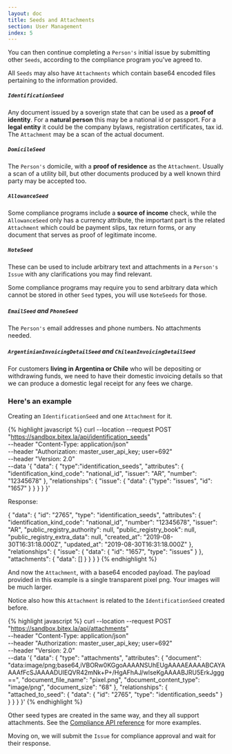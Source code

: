 ```yaml
---
layout: doc
title: Seeds and Attachments
section: User Management
index: 5
---
```


You can then continue completing a `Person's` initial issue by submitting other `Seeds`,
according to the compliance program you've agreed to.

All `Seeds` may also have `Attachments` which contain base64 encoded files pertaining
to the information provided.

##### `IdentificationSeed`
Any document issued by a soverign state that can be used as a __proof of identity__.
For a __natural person__ this may be a national id or passport.
For a __legal entity__ it could be the company bylaws, registration certificates, tax id.
The `Attachment` may be a scan of the actual document.

##### `DomicileSeed`
The `Person's` domicile, with a __proof of residence__ as the `Attachment`.
Usually a scan of a utility bill, but other documents produced by a well known third party may
be accepted too.

##### `AllowanceSeed`
Some compliance programs include a __source of income__ check, while the 
`AllowanceSeed` only has a currency attribute, the important part is the
related `Attachment` which could be payment slips, tax return forms, or any
document that serves as proof of legitimate income.

##### `NoteSeed`
These can be used to include arbitrary text and attachments in a `Person's`
`Issue` with any clarifications you may find relevant.

Some compliance programs may require you to send arbitrary data which cannot be
stored in other `Seed` types, you will use `NoteSeeds` for those.

##### `EmailSeed` and `PhoneSeed`
The `Person's` email addresses and phone numbers. No attachments needed.

##### `ArgentinianInvoicingDetailSeed` and `ChileanInvoicingDetailSeed`

For customers __living in Argentina or Chile__ who will be depositing or withdrawing
funds, we need to have their domestic invoicing details so that we can produce
a domestic legal receipt for any fees we charge.

### Here's an example

Creating an `IdentificationSeed` and one `Attachment` for it.

{% highlight javascript %}
curl --location --request POST "https://sandbox.bitex.la/api/identification_seeds" \
  --header "Content-Type: application/json" \
  --header "Authorization: master_user_api_key; user=692" \
  --header "Version: 2.0" \
  --data '{
    "data": {
      "type":"identification_seeds",
      "attributes": {
        "identification_kind_code": "national_id",
        "issuer": "AR",
        "number": "12345678"
      },
      "relationships": {
        "issue": { "data": {"type": "issues", "id": "1657" } }
      }
    }
  }'

Response:

{ "data": {
    "id": "2765",
    "type": "identification_seeds",
    "attributes": {
      "identification_kind_code": "national_id",
      "number": "12345678",
      "issuer": "AR",
      "public_registry_authority": null,
      "public_registry_book": null,
      "public_registry_extra_data": null,
      "created_at": "2019-08-30T16:31:18.000Z",
      "updated_at": "2019-08-30T16:31:18.000Z"
    },
    "relationships": {
      "issue": { "data": { "id": "1657", "type": "issues" } },
      "attachments": { "data": [] }
    }
  }
}
{% endhighlight %}

And now the `Attachment`, with a base64 encoded payload. The payload provided in this
example is a single transparent pixel png. Your images will be much larger.

Notice also how this `Attachment` is related to the `IdentificationSeed` 
created before.

{% highlight javascript %}
curl --location --request POST "https://sandbox.bitex.la/api/attachments" \
  --header "Content-Type: application/json" \
  --header "Authorization: master_user_api_key; user=692" \
  --header "Version: 2.0" \
  --data '{
    "data": {
      "type": "attachments",
      "attributes": {
        "document": "data:image/png;base64,iVBORw0KGgoAAAANSUhEUgAAAAEAAAABCAYAAAAfFcSJAAAADUlEQVR42mNk+P+/HgAFhAJ/wlseKgAAAABJRU5ErkJggg==",
        "document_file_name": "pixel.png",
        "document_content_type": "image/png",
        "document_size": "68"
      },
      "relationships": {
        "attached_to_seed": {
          "data": { "id": "2765", "type": "identification_seeds" }
        }
      }
    }
  }'
{% endhighlight %}

Other seed types are created in the same way, and they all support attachments.
See the [Compliance API reference](https://developers.bitex.la/?version=latest#0152581e-7b56-459a-a815-b755cd889d46)
for more examples.

Moving on, we will submit the `Issue` for compliance approval and wait for their response.

